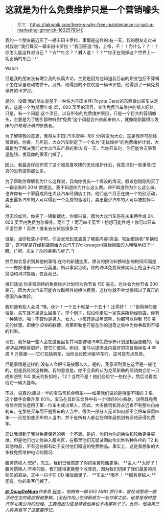 # 这就是为什么免费维护只是一个营销噱头

> 原文：<https://jalopnik.com/here-s-why-free-maintenance-is-just-a-marketing-gimmick-1632578540>

我的一个朋友最近买了一辆丰田卡罗拉。事情是这样的:有一天，我的朋友走过来对我说:“我打算买一辆丰田卡罗拉！”我回答道:“哦，上帝，不！！为什么？？！？你怎么能这样对自己？？去**社会？？**对**人道！？？**你正在毁掉这个世界上一切正确的东西！!"

Watch

但是我的朋友没有理会我的长篇大论，主要是因为他知道我目前的职业包括不穿裤子坐在家里吃动物饼干。另外，他得到的不仅仅是一辆卡罗拉。他得到了一辆免费保养的*卡罗拉*。

是的，没错:我的朋友是基于一种名为丰田关怀(Toyota Care)的东西做出买车决定的，这是一个为期两年或 25，000 英里的项目，宣传免费汽车维护的惊人好处。只是，有一个问题:这个项目，以及所有的免费维护项目，只是一个巨大的营销噱头，主要是为了吸引那种听到“免费”这个词就会兴奋起来的人，就像刚刚赢得沙发床的*价格是正确的*参赛者。

为了解释我的意思，我将从丰田(*汽车隐喻- 100 分*)转变为大众，这是我尽可能经常做的。你看，几年前，大众汽车制定了一个名为“无忧维护”的免费维护计划，大概是为了解决我们对大众汽车产品的看法:有一天，当你开车时，你可能会去够音量旋钮，发现你的乘客门掉了。

因此，我最近仔细研究了这个被高度吹捧的无忧维护计划，我意识到一些事情:它真的没有提供那么多。

为了帮助你理解我为什么这样说，我向你提出一个假设的情况。假设您刚刚购买了一辆全新的 2014 款捷达。我不知道你为什么这么做。*你*不知道你为什么这么做。也许你有一个家庭成员在大众汽车经销店工作，他们这个月正在搞一个特别活动，卖出最多汽车的人可以得到一个免费的落地灯，卖出最少汽车的人可以被割掉耳朵。

但无论如何，你买了一辆新捷达，你很兴奋，因为大众汽车将在未来两年或 24，000 英里内免费为你保养。两年了！两万四千英里！想想可能性吧！你可以开车环游世界！两次！或者去杂货店很多次！

但是，当你检查小字时，你会发现到底涵盖了哪些内容:换油、轮胎更换和“车辆检查”，这可能是在经销店前给大众汽车(Volkswagen)徽标擦窗的人粗略地扫了一眼。("*呃，先生？你的乘客门掉了。”*)

然后你会意识到其他的事情:在你的新捷达里，建议的换油和换轮胎的时间间隔是——做好准备——一万英里。所以事实证明，你的*两年*免费保养实际上相当于*两次*换油和*两次*换胎，仅此而已。

换句话说:你非常期待的免费维护计划将为你节省 150 美元。也许会为你节省 200 美元，因为大众汽车可能会收取额外的换油费用，这样你就不会觉得错过了真正的德国汽车体验。

我知道有些人会说:“嘿，伙计！一个五十就是一个五十！比零好！！!"但简单的道理是，买车就不是这么回事了。举个例子，假设你走进一家克莱斯勒经销店，你有一种感觉。嘣！不管你是男人、女人、小孩还是成年浣熊，你都可以得到 150 美元的优惠。即使你*没有*的脉搏，克莱斯勒也可能在你的道奇之旅中为你争取到不错的利率。

现在，我怀疑一些人会在这里回复并同意*普通汽车*免费保养计划是相当愚蠢的，但*豪华品牌*做得更好，使它们值得。例如，宝马以提供业内最好的项目而闻名:4 年或 5 万英里——它们包括刹车，当你谈论欧洲豪华车时，这可能有点昂贵。

但是事情是这样的:没有人会把宝马放那么久。是的，我意识到我在这里是一般化的，但是我经常这样做。我的意思是，你不会真的认为克莱斯勒的经销商会给一只成年浣熊 150 美元的折扣吧，T2？当然不是！他们会给它一些松子，然后试着卖给它一辆大篷车。

不过，说真的:超过一半的宝马司机会租车——如果我们说的是销量不错的 3 系，这个数字会攀升至 60%。宝马在其新车文件中有一个很好的小条款，说明其免费维修合同仅适用于第一位车主或出租人。因此，大多数司机将永远看不到那些自由刹车。在那些买车而不是租车的人当中，很大一部分人无论如何都不会把车保留四年——而在那些买车的人当中，并不是所有人都会把刹车磨损到有资格获得免费车。

这让我想到了我对免费保养的另一个不满。是的，他们为你的换油和轮胎更换买单。但是他们也让你进入服务区，在那里他们无疑试图向你出售各种各样的 T2 和其他物品，所有这些都有助于支付他们赠送的免费物品。事实上，这是我想象的大多数免费维护电话的情况:

服务撰稿人:您好，先生。我们已经搞定了你的免费轮胎更换。
**主人:**太好了！服务撰稿人:不幸的是，我们还得更换整个收音机，因为我们切掉了我们最差的推销员的耳朵，其中一只卡在 CD 播放器里了。
**车主:**哦不！
**服务撰稿人:**还有，你的乘客门掉了。

[<u>***@ DougDeMuro***</u>](http://www.twitter.com/dougdemuro)*作者是* [<u>*玩车*</u>](https://dougdemuro.kinja.com/crossing-the-country-in-a-lotus-elise-a-story-from-my-803559247) *。他拥有一辆 E63 AMG 旅行车，曾经试图用一艘浮舟在龙的尾部躲避警察。(没起作用。)在辞职成为一名作家之前，他曾是保时捷汽车北美公司的经理，主要是因为这意味着他再也不用穿裤子了。此外，他用第三人称亲自写了这整篇传记。*